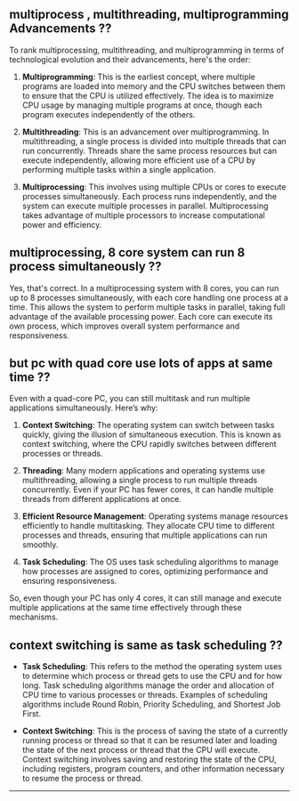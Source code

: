 
## multiprocess , multithreading, multiprogramming Advancements ??

To rank multiprocessing, multithreading, and multiprogramming in terms of technological evolution and their advancements, here's the order:

1. **Multiprogramming**: This is the earliest concept, where multiple programs are loaded into memory and the CPU switches between them to ensure that the CPU is utilized effectively. The idea is to maximize CPU usage by managing multiple programs at once, though each program executes independently of the others.

2. **Multithreading**: This is an advancement over multiprogramming. In multithreading, a single process is divided into multiple threads that can run concurrently. Threads share the same process resources but can execute independently, allowing more efficient use of a CPU by performing multiple tasks within a single application.

3. **Multiprocessing**: This involves using multiple CPUs or cores to execute processes simultaneously. Each process runs independently, and the system can execute multiple processes in parallel. Multiprocessing takes advantage of multiple processors to increase computational power and efficiency.

## multiprocessing, 8 core system can run 8 process simultaneously ??

Yes, that's correct. In a multiprocessing system with 8 cores, you can run up to 8 processes simultaneously, with each core handling one process at a time. This allows the system to perform multiple tasks in parallel, taking full advantage of the available processing power. Each core can execute its own process, which improves overall system performance and responsiveness.

## but pc with quad core use lots of apps at same time ??

Even with a quad-core PC, you can still multitask and run multiple applications simultaneously. Here’s why:

1. **Context Switching**: The operating system can switch between tasks quickly, giving the illusion of simultaneous execution. This is known as context switching, where the CPU rapidly switches between different processes or threads.
    
2. **Threading**: Many modern applications and operating systems use multithreading, allowing a single process to run multiple threads concurrently. Even if your PC has fewer cores, it can handle multiple threads from different applications at once.
    
3. **Efficient Resource Management**: Operating systems manage resources efficiently to handle multitasking. They allocate CPU time to different processes and threads, ensuring that multiple applications can run smoothly.
    
4. **Task Scheduling**: The OS uses task scheduling algorithms to manage how processes are assigned to cores, optimizing performance and ensuring responsiveness.
    

So, even though your PC has only 4 cores, it can still manage and execute multiple applications at the same time effectively through these mechanisms.

## context switching is same as task scheduling ??

- **Task Scheduling**: This refers to the method the operating system uses to determine which process or thread gets to use the CPU and for how long. Task scheduling algorithms manage the order and allocation of CPU time to various processes or threads. Examples of scheduling algorithms include Round Robin, Priority Scheduling, and Shortest Job First.
    
- **Context Switching**: This is the process of saving the state of a currently running process or thread so that it can be resumed later and loading the state of the next process or thread that the CPU will execute. Context switching involves saving and restoring the state of the CPU, including registers, program counters, and other information necessary to resume the process or thread.
---